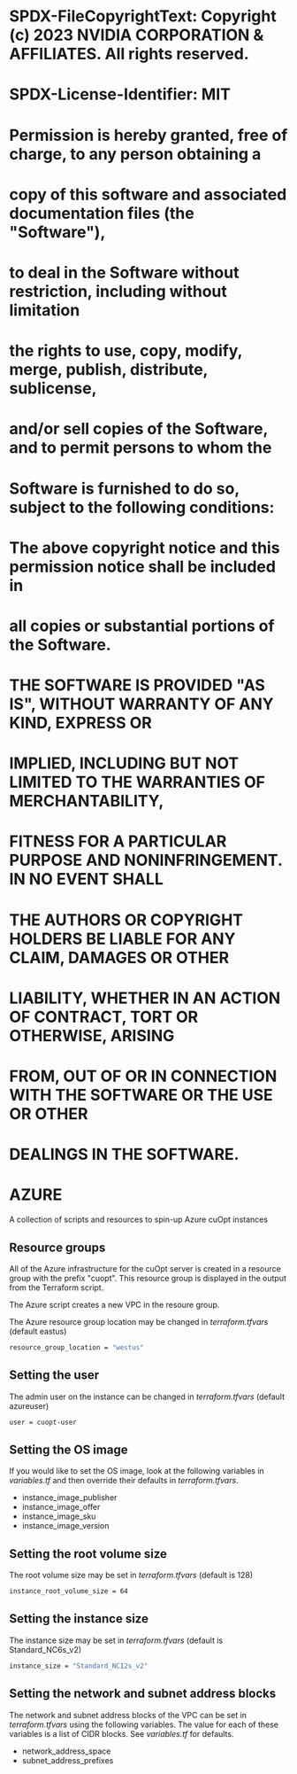 # SPDX-FileCopyrightText: Copyright (c) 2023 NVIDIA CORPORATION & AFFILIATES. All rights reserved.
# SPDX-License-Identifier: MIT

# Permission is hereby granted, free of charge, to any person obtaining a
# copy of this software and associated documentation files (the "Software"),
# to deal in the Software without restriction, including without limitation
# the rights to use, copy, modify, merge, publish, distribute, sublicense,
# and/or sell copies of the Software, and to permit persons to whom the
# Software is furnished to do so, subject to the following conditions:

# The above copyright notice and this permission notice shall be included in
# all copies or substantial portions of the Software.

# THE SOFTWARE IS PROVIDED "AS IS", WITHOUT WARRANTY OF ANY KIND, EXPRESS OR
# IMPLIED, INCLUDING BUT NOT LIMITED TO THE WARRANTIES OF MERCHANTABILITY,
# FITNESS FOR A PARTICULAR PURPOSE AND NONINFRINGEMENT. IN NO EVENT SHALL
# THE AUTHORS OR COPYRIGHT HOLDERS BE LIABLE FOR ANY CLAIM, DAMAGES OR OTHER
# LIABILITY, WHETHER IN AN ACTION OF CONTRACT, TORT OR OTHERWISE, ARISING
# FROM, OUT OF OR IN CONNECTION WITH THE SOFTWARE OR THE USE OR OTHER
# DEALINGS IN THE SOFTWARE.

# AZURE
A collection of scripts and resources to spin-up Azure cuOpt instances

## Resource groups

All of the Azure infrastructure for the cuOpt server is created in
a resource group with the prefix "cuopt".  This resource group
is displayed in the output from the Terraform script.

The Azure script creates a new VPC in the resoure group.

The Azure resource group location may be changed in *terraform.tfvars* (default eastus)
```bash
resource_group_location = "westus"
```

## Setting the user

The admin user on the instance can be changed in *terraform.tfvars* (default azureuser)
```bash
user = cuopt-user
```

## Setting the OS image

If you would like to set the OS image, look at the following variables in *variables.tf* and then override
their defaults in *terraform.tfvars*.

* instance_image_publisher
* instance_image_offer
* instance_image_sku
* instance_image_version

## Setting the root volume size

The root volume size may be set in *terraform.tfvars* (default is 128)
```bash
instance_root_volume_size = 64
```

## Setting the instance size

The instance size may be set in *terraform.tfvars* (default is Standard_NC6s_v2)
```bash
instance_size = "Standard_NC12s_v2"
```

## Setting the network and subnet address blocks

The network and subnet address blocks of the VPC can be set in *terraform.tfvars* using the following
variables. The value for each of these variables is a list of CIDR blocks. See *variables.tf* for defaults.

* network_address_space
* subnet_address_prefixes

